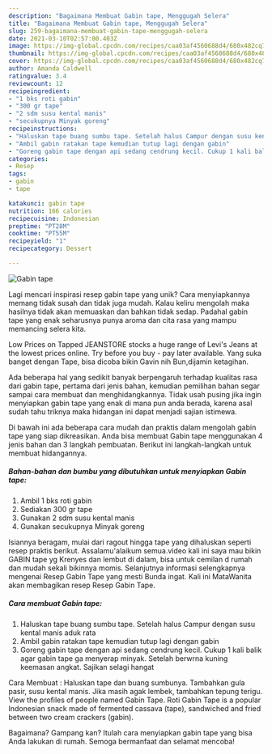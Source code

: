 ```yaml
---
description: "Bagaimana Membuat Gabin tape, Menggugah Selera"
title: "Bagaimana Membuat Gabin tape, Menggugah Selera"
slug: 259-bagaimana-membuat-gabin-tape-menggugah-selera
date: 2021-03-10T02:57:00.403Z
image: https://img-global.cpcdn.com/recipes/caa03af4560688d4/680x482cq70/gabin-tape-foto-resep-utama.jpg
thumbnail: https://img-global.cpcdn.com/recipes/caa03af4560688d4/680x482cq70/gabin-tape-foto-resep-utama.jpg
cover: https://img-global.cpcdn.com/recipes/caa03af4560688d4/680x482cq70/gabin-tape-foto-resep-utama.jpg
author: Amanda Caldwell
ratingvalue: 3.4
reviewcount: 12
recipeingredient:
- "1 bks roti gabin"
- "300 gr tape"
- "2 sdm susu kental manis"
- "secukupnya Minyak goreng"
recipeinstructions:
- "Haluskan tape buang sumbu tape. Setelah halus Campur dengan susu kental manis aduk rata"
- "Ambil gabin ratakan tape kemudian tutup lagi dengan gabin"
- "Goreng gabin tape dengan api sedang cendrung kecil. Cukup 1 kali balik agar gabin tape ga menyerap minyak. Setelah berwrna kuning keemasan angkat. Sajikan selagi hangat"
categories:
- Resep
tags:
- gabin
- tape

katakunci: gabin tape 
nutrition: 166 calories
recipecuisine: Indonesian
preptime: "PT28M"
cooktime: "PT55M"
recipeyield: "1"
recipecategory: Dessert

---
```



![Gabin tape](https://img-global.cpcdn.com/recipes/caa03af4560688d4/680x482cq70/gabin-tape-foto-resep-utama.jpg)

Lagi mencari inspirasi resep gabin tape yang unik? Cara menyiapkannya memang tidak susah dan tidak juga mudah. Kalau keliru mengolah maka hasilnya tidak akan memuaskan dan bahkan tidak sedap. Padahal gabin tape yang enak seharusnya punya aroma dan cita rasa yang mampu memancing selera kita.

Low Prices on Tapped JEANSTORE stocks a huge range of Levi&#39;s Jeans at the lowest prices online. Try before you buy - pay later available. Yang suka banget dengan Tape, bisa dicoba bikin Gavin nih Bun,dijamin ketagihan.

Ada beberapa hal yang sedikit banyak berpengaruh terhadap kualitas rasa dari gabin tape, pertama dari jenis bahan, kemudian pemilihan bahan segar sampai cara membuat dan menghidangkannya. Tidak usah pusing jika ingin menyiapkan gabin tape yang enak di mana pun anda berada, karena asal sudah tahu triknya maka hidangan ini dapat menjadi sajian istimewa.


Di bawah ini ada beberapa cara mudah dan praktis dalam mengolah gabin tape yang siap dikreasikan. Anda bisa membuat Gabin tape menggunakan 4 jenis bahan dan 3 langkah pembuatan. Berikut ini langkah-langkah untuk membuat hidangannya.

<!--inarticleads1-->

##### Bahan-bahan dan bumbu yang dibutuhkan untuk menyiapkan Gabin tape:

1. Ambil 1 bks roti gabin
1. Sediakan 300 gr tape
1. Gunakan 2 sdm susu kental manis
1. Gunakan secukupnya Minyak goreng


Isiannya beragam, mulai dari ragout hingga tape yang dihaluskan seperti resep praktis berikut. Assalamu&#39;alaikum semua.video kali ini saya mau bikin GABIN tape yg Krenyes dan lembut di dalam, bisa untuk cemilan d rumah dan mudah sekali bikinnya momis. Selanjutnya informasi selengkapnya mengenai Resep Gabin Tape yang mesti Bunda ingat. Kali ini MataWanita akan membagikan resep Resep Gabin Tape. 

<!--inarticleads2-->

##### Cara membuat Gabin tape:

1. Haluskan tape buang sumbu tape. Setelah halus Campur dengan susu kental manis aduk rata
1. Ambil gabin ratakan tape kemudian tutup lagi dengan gabin
1. Goreng gabin tape dengan api sedang cendrung kecil. Cukup 1 kali balik agar gabin tape ga menyerap minyak. Setelah berwrna kuning keemasan angkat. Sajikan selagi hangat


Cara Membuat : Haluskan tape dan buang sumbunya. Tambahkan gula pasir, susu kental manis. Jika masih agak lembek, tambahkan tepung terigu. View the profiles of people named Gabin Tape. Roti Gabin Tape is a popular Indonesian snack made of fermented cassava (tape), sandwiched and fried between two cream crackers (gabin). 

Bagaimana? Gampang kan? Itulah cara menyiapkan gabin tape yang bisa Anda lakukan di rumah. Semoga bermanfaat dan selamat mencoba!
